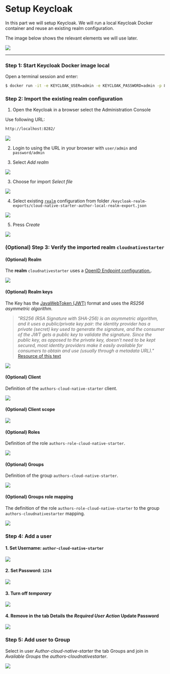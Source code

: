 # Setup Keycloak

In this part we will setup Keycloak. We will run a local Keycloak Docker container and reuse an existing realm configuration.

The image below shows the relevant elements we will use later.

![](../../images/keycloak-content.png)

---

### Step 1: Start Keycloak Docker image local

Open a terminal session and enter:

```sh
$ docker run -it -e KEYCLOAK_USER=admin -e KEYCLOAK_PASSWORD=admin -p 8282:8080 jboss/keycloak:9.0.2
```
### Step 2: Import the existing realm configuration

1. Open the Keycloak in a browser select the Administration Console

Use following URL:

```sh
http://localhost:8282/
```

![](../../images/keycloak-setup-01.png)

2. Login to using the URL in your browser with `user/admin` and `password/admin`

3. Select _Add realm_

![](../../images/keycloak-setup-02.png)

3. Choose for import _Select file_

![](../../images/keycloak-setup-03.png)

4. Select existing [`realm`](https://en.wikipedia.org/wiki/Realm) configuration from folder `/keycloak-realm-exports/cloud-native-starter-author-local-realm-export.json`

![](../../images/keycloak-setup-04.png)

5. Press _Create_

![](../../images/keycloak-setup-05.png)

### (Optional) Step 3: Verify the imported realm `cloudnativestarter`

#### (Optional) Realm 

The **realm** `cloudnativestarter` uses a [OpenID Endpoint configuration.](https://www.keycloak.org/docs/latest/securing_apps/#openid-connect-2).

![](../../images/keycloak-config-01.png)

#### (Optional) Realm keys

The Key has the [JavaWebToken (JWT)](https://en.wikipedia.org/wiki/JSON_Web_Token) format and uses the _RS256 asymmetric algorithm_.

> _"RS256 (RSA Signature with SHA-256) is an asymmetric algorithm, and it uses a public/private key pair: the identity provider has a private (secret) key used to generate the signature, and the consumer of the JWT gets a public key to validate the signature. Since the public key, as opposed to the private key, doesn't need to be kept secured, most identity providers make it easily available for consumers to obtain and use (usually through a metadata URL)."_ [Resource of this text](https://stackoverflow.com/questions/39239051/rs256-vs-hs256-whats-the-difference)

![](../../images/keycloak-config-02.png)

#### (Optional) Client

Definition of the `authors-cloud-native-starter` client.

![](../../images/keycloak-config-03.png)

#### (Optional) Client scope

![](../../images/keycloak-config-04.png)

#### (Optional) Roles

Definition of the role `authors-role-cloud-native-starter`.

![](../../images/keycloak-config-05.png)

#### (Optional) Groups

Definition of the group `authors-cloud-native-starter`.

![](../../images/keycloak-config-06.png)

#### (Optional) Groups role mapping

The definition of the role `authors-role-cloud-native-starter` to the group `authors-cloudnativestarter` mapping.

![](../../images/keycloak-config-07.png)

### Step 4: Add a user

#### 1. Set Username: `author-cloud-native-starter`
 
![](../../images/keycloak-setup-07.png)

#### 2. Set Password: `1234`

![](../../images/keycloak-setup-08.png)

#### 3. Turn off _temporary_

![](../../images/keycloak-setup-09.png)

#### 4. Remove in the tab Details the _Required User Action_ **Update Password**

![](../../images/keycloak-setup-10.png)

### Step 5: Add user to Group

Select in user _Author-cloud-native-starter_ the tab Groups and join in _Available Groups_
the _authors-cloudnativestarter_.

![](../../images/keycloak-setup-11.png)
